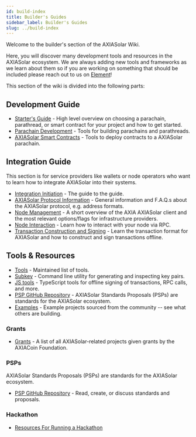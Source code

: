 ```yaml
---
id: build-index
title: Builder's Guides
sidebar_label: Builder's Guides
slug: ../build-index
---
```


Welcome to the builder's section of the AXIASolar Wiki.

Here, you will discover many development tools and resources in the AXIASolar ecosystem.
We are always adding new tools and frameworks as we learn about them so if you are working
on something that should be included please reach out to us on
[Element](https://matrix.to/#/#axiasolar-watercooler:matrix.org)!

This section of the wiki is divided into the following parts:

## Development Guide

- [Starter's Guide](build-guide.md) - High level overview on choosing a parachain,
  parathread, or smart contract for your project and how to get started.
- [Parachain Development](build-parachains.md) - Tools for building parachains and
  parathreads.
- [AXIASolar Smart Contracts](build-smart-contracts.md) - Tools to deploy contracts to a AXIASolar parachain.

## Integration Guide

This section is for service providers like wallets or node operators who want to learn how to
integrate AXIASolar into their systems.

- [Integration Initiation](build-integration.md) - The guide to the guide.
- [AXIASolar Protocol Information](build-protocol-info.md) - General information and F.A.Q.s about
  the AXIASolar protocol, e.g. address formats.
- [Node Management](build-node-management.md) - A short overview of the AXIA AXIASolar client and
  the most relevant options/flags for infrastructure providers.
- [Node Interaction](build-node-interaction.md) - Learn how to interact with your node via RPC.
- [Transaction Construction and Signing](build-transaction-construction.md) - Learn the transaction
  format for AXIASolar and how to construct and sign transactions offline.

## Tools & Resources

- [Tools](build-tools-index.md) - Maintained list of tools.
- [Subkey](https://substrate.dev/docs/en/knowledgebase/integrate/subkey) - Command line utility for
  generating and inspecting key pairs.
- [JS tools](https://github.com/axiasolar-js/tools) - TypeScript tools for offline signing of
  transactions, RPC calls, and more.
- [PSP GitHub Repository](https://github.com/axia-tech/PSPs) - AXIASolar Standards Proposals
  (PSPs) are standards for the AXIASolar ecosystem.
- [Examples](#) - Example projects sourced from the community -- see what others are building.

### Grants

- [Grants](../general/grants.md) - A list of all AXIASolar-related projects given grants by the AXIACoin Foundation.

### PSPs

AXIASolar Standards Proposals (PSPs) are standards for the AXIASolar ecosystem.

- [PSP GitHub Repository](https://github.com/axia-tech/PSPs) - Read, create, or discuss standards and
  proposals.

### Hackathon

- [Resources For Running a Hackathon](build-hackathon.md)
